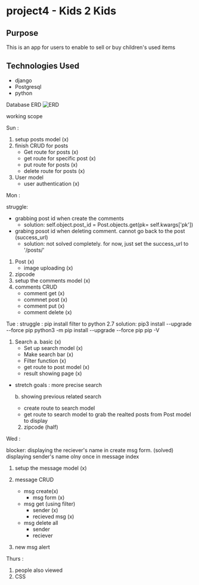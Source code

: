 # project4 - Kids 2 Kids

## Purpose
This is an app for users to enable to sell or buy children's used items

## Technologies Used
- django
- Postgresql
- python


Database ERD
![ERD](./static/image/kids2kids_erd.png)

working scope

Sun :
1. setup posts model (x)
2. finish CRUD for posts  
    - Get route for posts (x)
    - get route for specific post (x)
    - put route for posts (x)
    - delete route for posts (x)
3. User model 
    - user authentication (x)

Mon : 

struggle: 
- grabbing post id when create the comments 
    - solution: self.object.post_id = Post.objects.get(pk= self.kwargs['pk']) 
- grabing posot id when deleting comment. cannot go back to the post (success_url)
    - solution: not solved completely. for now, just set the success_url to '/posts/'


1. Post (x)
    - image uploading (x)
2. zipcode 
3. setup the comments model (x)
4. comments CRUD
    - comment get (x)
    - commnet post (x)
    - comment put (x)
    - comment delete (x)


Tue : 
struggle : pip install filter to python 2.7
solution: 
pip3 install --upgrade --force pip
python3 -m pip install --upgrade --force pip
pip -V


1. Search 
    a. basic (x)
    - Set up search model (x)
    - Make search bar (x)
    - Filter function (x)
    - get route to post model (x)
    - result showing page (x)

* stretch goals : more precise search 

    b. showing previous related search 
    - create route to search model 
    - get route to search model to grab the realted posts from Post model to display 


    2. zipcode (half)



Wed :

blocker: displaying the reciever's name in create msg form. (solved)
displaying sender's name olny once in message index

1. setup the message model (x)
2. message CRUD 
    - msg create(x)
        - msg form (x)
    - msg get (using filter) 
        - sender (x)
        - recieved msg (x)
    - msg delete all
        - sender
        - reciever

3. new msg alert

Thurs : 
1. people also viewed 
2. CSS 

